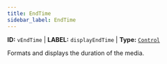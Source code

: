 ```yaml
---
title: EndTime
sidebar_label: EndTime
---
```


**ID:** `vEndTime` | **LABEL:** `displayEndTime` | **Type:** [`Control`](../control-interface.md)

Formats and displays the duration of the media.
